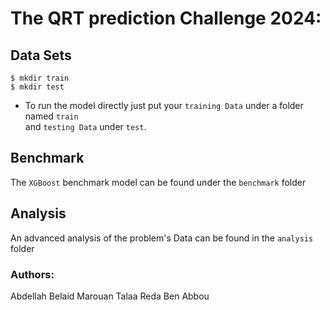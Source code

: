 # The QRT prediction Challenge 2024:

## Data Sets

```console
$ mkdir train
$ mkdir test
```

- To run the model directly just put your `training Data` under a folder named `train` \
and `testing Data` under `test`.

## Benchmark

The `XGBoost` benchmark model can be found under the `benchmark` folder

## Analysis

An advanced analysis of the problem's Data can be found in the `analysis` folder

### Authors:

Abdellah Belaid
Marouan Talaa
Reda Ben Abbou